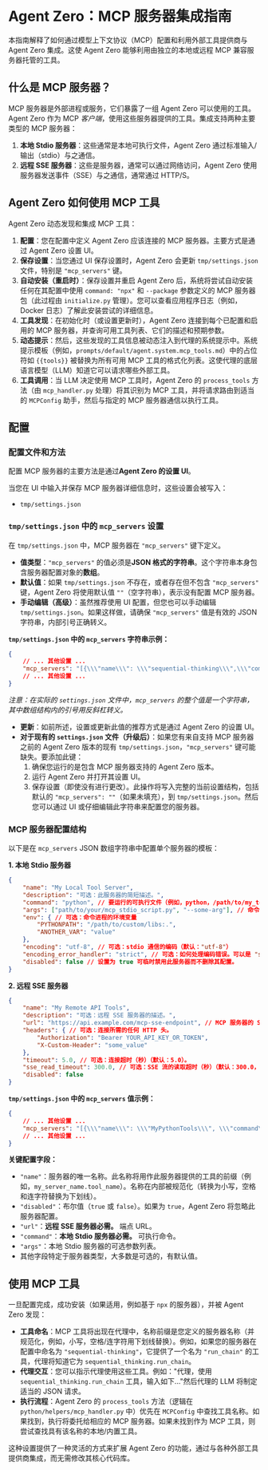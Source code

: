 # Agent Zero：MCP 服务器集成指南

本指南解释了如何通过模型上下文协议（MCP）配置和利用外部工具提供商与 Agent Zero 集成。这使 Agent Zero 能够利用由独立的本地或远程 MCP 兼容服务器托管的工具。

## 什么是 MCP 服务器？

MCP 服务器是外部进程或服务，它们暴露了一组 Agent Zero 可以使用的工具。Agent Zero 作为 MCP *客户端*，使用这些服务器提供的工具。集成支持两种主要类型的 MCP 服务器：

1. **本地 Stdio 服务器**：这些通常是本地可执行文件，Agent Zero 通过标准输入/输出（stdio）与之通信。
2. **远程 SSE 服务器**：这些是服务器，通常可以通过网络访问，Agent Zero 使用服务器发送事件（SSE）与之通信，通常通过 HTTP/S。

## Agent Zero 如何使用 MCP 工具

Agent Zero 动态发现和集成 MCP 工具：

1. **配置**：您在配置中定义 Agent Zero 应该连接的 MCP 服务器。主要方式是通过 Agent Zero 设置 UI。
2. **保存设置**：当您通过 UI 保存设置时，Agent Zero 会更新 `tmp/settings.json` 文件，特别是 `"mcp_servers"` 键。
3. **自动安装（重启时）**：保存设置并重启 Agent Zero 后，系统将尝试自动安装任何在其配置中使用 `command: "npx"` 和 `--package` 参数定义的 MCP 服务器包（此过程由 `initialize.py` 管理）。您可以查看应用程序日志（例如，Docker 日志）了解此安装尝试的详细信息。
4. **工具发现**：在初始化时（或设置更新时），Agent Zero 连接到每个已配置和启用的 MCP 服务器，并查询可用工具列表、它们的描述和预期参数。
5. **动态提示**：然后，这些发现的工具信息被动态注入到代理的系统提示中。系统提示模板（例如，`prompts/default/agent.system.mcp_tools.md`）中的占位符如 `{{tools}}` 被替换为所有可用 MCP 工具的格式化列表。这使代理的底层语言模型（LLM）知道它可以请求哪些外部工具。
6. **工具调用**：当 LLM 决定使用 MCP 工具时，Agent Zero 的 `process_tools` 方法（由 `mcp_handler.py` 处理）将其识别为 MCP 工具，并将请求路由到适当的 `MCPConfig` 助手，然后与指定的 MCP 服务器通信以执行工具。

## 配置

### 配置文件和方法

配置 MCP 服务器的主要方法是通过**Agent Zero 的设置 UI**。

当您在 UI 中输入并保存 MCP 服务器详细信息时，这些设置会被写入：

* `tmp/settings.json`

### `tmp/settings.json` 中的 `mcp_servers` 设置

在 `tmp/settings.json` 中，MCP 服务器在 `"mcp_servers"` 键下定义。

* **值类型**：`"mcp_servers"` 的值必须是**JSON 格式的字符串**。这个字符串本身包含服务器配置对象的**数组**。
* **默认值**：如果 `tmp/settings.json` 不存在，或者存在但不包含 `"mcp_servers"` 键，Agent Zero 将使用默认值 `""`（空字符串），表示没有配置 MCP 服务器。
* **手动编辑（高级）**：虽然推荐使用 UI 配置，但您也可以手动编辑 `tmp/settings.json`。如果这样做，请确保 `"mcp_servers"` 值是有效的 JSON 字符串，内部引号正确转义。

**`tmp/settings.json` 中的 `mcp_servers` 字符串示例：**

```json
{
    // ... 其他设置 ...
    "mcp_servers": "[{\\\"name\\\": \\\"sequential-thinking\\\",\\\"command\\\": \\\"npx\\\",\\\"args\\\": [\\\"--yes\\\", \\\"--package\\\", \\\"@modelcontextprotocol/server-sequential-thinking\\\", \\\"mcp-server-sequential-thinking\\\"]}, {\\\"name\\\": \\\"brave-search\\\", \\\"command\\\": \\\"npx\\\", \\\"args\\\": [\\\"--yes\\\", \\\"--package\\\", \\\"@modelcontextprotocol/server-brave-search\\\", \\\"mcp-server-brave-search\\\"], \\\"env\\\": {\\\"BRAVE_API_KEY\\\": \\\"YOUR_BRAVE_KEY_HERE\\\"}}, {\\\"name\\\": \\\"fetch\\\", \\\"command\\\": \\\"npx\\\", \\\"args\\\": [\\\"--yes\\\", \\\"--package\\\", \\\"@tokenizin/mcp-npx-fetch\\\", \\\"mcp-npx-fetch\\\", \\\"--ignore-robots-txt\\\", \\\"--user-agent=Mozilla/5.0 (Windows NT 10.0; Win64; x64) AppleWebKit/537.36 (KHTML, like Gecko) Chrome/123.0.0.0 Safari/537.36\\\"]}]",
    // ... 其他设置 ...
}
```
*注意：在实际的 `settings.json` 文件中，`mcp_servers` 的整个值是一个字符串，其中数组结构内的引号用反斜杠转义。*

* **更新**：如前所述，设置或更新此值的推荐方式是通过 Agent Zero 的设置 UI。
* **对于现有的 `settings.json` 文件（升级后）**：如果您有来自支持 MCP 服务器之前的 Agent Zero 版本的现有 `tmp/settings.json`，`"mcp_servers"` 键可能缺失。要添加此键：
    1. 确保您运行的是包含 MCP 服务器支持的 Agent Zero 版本。
    2. 运行 Agent Zero 并打开其设置 UI。
    3. 保存设置（即使没有进行更改）。此操作将写入完整的当前设置结构，包括默认的 `"mcp_servers": ""`（如果未填充），到 `tmp/settings.json`。然后您可以通过 UI 或仔细编辑此字符串来配置您的服务器。

### MCP 服务器配置结构

以下是在 `mcp_servers` JSON 数组字符串中配置单个服务器的模板：

**1. 本地 Stdio 服务器**

```json
{
    "name": "My Local Tool Server",
    "description": "可选：此服务器的简短描述。",
    "command": "python", // 要运行的可执行文件（例如，python，/path/to/my_tool_server）
    "args": ["path/to/your/mcp_stdio_script.py", "--some-arg"], // 命令的参数列表
    "env": { // 可选：命令进程的环境变量
        "PYTHONPATH": "/path/to/custom/libs:.",
        "ANOTHER_VAR": "value"
    },
    "encoding": "utf-8", // 可选：stdio 通信的编码（默认："utf-8"）
    "encoding_error_handler": "strict", // 可选：如何处理编码错误。可以是 "strict"、"ignore" 或 "replace"（默认："strict"）。
    "disabled": false // 设置为 true 可临时禁用此服务器而不删除其配置。
}
```

**2. 远程 SSE 服务器**

```json
{
    "name": "My Remote API Tools",
    "description": "可选：远程 SSE 服务器的描述。",
    "url": "https://api.example.com/mcp-sse-endpoint", // MCP 服务器的 SSE 端点的完整 URL。
    "headers": { // 可选：连接所需的任何 HTTP 头。
        "Authorization": "Bearer YOUR_API_KEY_OR_TOKEN",
        "X-Custom-Header": "some_value"
    },
    "timeout": 5.0, // 可选：连接超时（秒）（默认：5.0）。
    "sse_read_timeout": 300.0, // 可选：SSE 流的读取超时（秒）（默认：300.0，即 5 分钟）。
    "disabled": false
}
```

**`tmp/settings.json` 中的 `mcp_servers` 值示例：**

```json
{
    // ... 其他设置 ...
    "mcp_servers": "[{\\\"name\\\": \\\"MyPythonTools\\\", \\\"command\\\": \\\"python3\\\", \\\"args\\\": [\\\"mcp_scripts/my_server.py\\\"], \\\"disabled\\\": false}, {\\\"name\\\": \\\"ExternalAPI\\\", \\\"url\\\": \\\"https://data.example.com/mcp\\\", \\\"headers\\\": {\\\"X-Auth-Token\\\": \\\"supersecret\\\"}, \\\"disabled\\\": false}]",
    // ... 其他设置 ...
}
```

**关键配置字段：**

* `"name"`：服务器的唯一名称。此名称将用作此服务器提供的工具的前缀（例如，`my_server_name.tool_name`）。名称在内部被规范化（转换为小写，空格和连字符替换为下划线）。
* `"disabled"`：布尔值（`true` 或 `false`）。如果为 `true`，Agent Zero 将忽略此服务器配置。
* `"url"`：**远程 SSE 服务器必需。** 端点 URL。
* `"command"`：**本地 Stdio 服务器必需。** 可执行命令。
* `"args"`：本地 Stdio 服务器的可选参数列表。
* 其他字段特定于服务器类型，大多数是可选的，有默认值。

## 使用 MCP 工具

一旦配置完成，成功安装（如果适用，例如基于 `npx` 的服务器），并被 Agent Zero 发现：

* **工具命名**：MCP 工具将出现在代理中，名称前缀是您定义的服务器名称（并规范化，例如，小写，空格/连字符用下划线替换）。例如，如果您的服务器在配置中命名为 `"sequential-thinking"`，它提供了一个名为 `"run_chain"` 的工具，代理将知道它为 `sequential_thinking.run_chain`。
* **代理交互**：您可以指示代理使用这些工具。例如："代理，使用 `sequential_thinking.run_chain` 工具，输入如下..."然后代理的 LLM 将制定适当的 JSON 请求。
* **执行流程**：Agent Zero 的 `process_tools` 方法（逻辑在 `python/helpers/mcp_handler.py` 中）优先在 `MCPConfig` 中查找工具名称。如果找到，执行将委托给相应的 MCP 服务器。如果未找到作为 MCP 工具，则尝试查找具有该名称的本地/内置工具。

这种设置提供了一种灵活的方式来扩展 Agent Zero 的功能，通过与各种外部工具提供商集成，而无需修改其核心代码库。 
